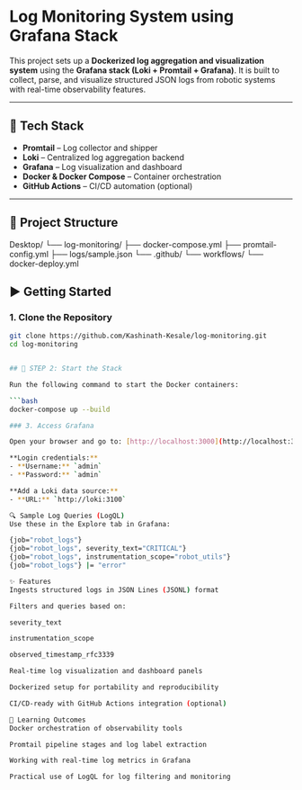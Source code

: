 # Log Monitoring System using Grafana Stack

This project sets up a **Dockerized log aggregation and visualization system** using the **Grafana stack (Loki + Promtail + Grafana)**. It is built to collect, parse, and visualize structured JSON logs from robotic systems with real-time observability features.

---

## 🚀 Tech Stack

- **Promtail** – Log collector and shipper
- **Loki** – Centralized log aggregation backend
- **Grafana** – Log visualization and dashboard
- **Docker & Docker Compose** – Container orchestration
- **GitHub Actions** – CI/CD automation (optional)

---

## 📁 Project Structure

Desktop/
└── log-monitoring/
    ├── docker-compose.yml
    ├── promtail-config.yml
    ├── logs/sample.json
    └── .github/
        └── workflows/
            └── docker-deploy.yml


## ▶️ Getting Started

### 1. Clone the Repository

```bash
git clone https://github.com/Kashinath-Kesale/log-monitoring.git
cd log-monitoring


## 🧪 STEP 2: Start the Stack

Run the following command to start the Docker containers:

```bash
docker-compose up --build

### 3. Access Grafana

Open your browser and go to: [http://localhost:3000](http://localhost:3000)

**Login credentials:**
- **Username:** `admin`
- **Password:** `admin`

**Add a Loki data source:**
- **URL:** `http://loki:3100`

🔍 Sample Log Queries (LogQL)
Use these in the Explore tab in Grafana:

{job="robot_logs"}
{job="robot_logs", severity_text="CRITICAL"}
{job="robot_logs", instrumentation_scope="robot_utils"}
{job="robot_logs"} |= "error"

✨ Features
Ingests structured logs in JSON Lines (JSONL) format

Filters and queries based on:

severity_text

instrumentation_scope

observed_timestamp_rfc3339

Real-time log visualization and dashboard panels

Dockerized setup for portability and reproducibility

CI/CD-ready with GitHub Actions integration (optional)

🧠 Learning Outcomes
Docker orchestration of observability tools

Promtail pipeline stages and log label extraction

Working with real-time log metrics in Grafana

Practical use of LogQL for log filtering and monitoring

